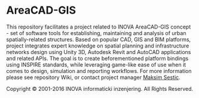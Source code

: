 ﻿# AreaCAD-GIS

This repository facilitates a project related to INOVA AreaCAD-GIS concept - set of software tools for establishing, maintaining and analysis of urban spatially-related structures. Based on popular CAD, GIS and BIM platforms, project integrates expert knowledge on spatial planning and infrastructure networks design using Unity 3D, Autodesk Revit and AutoCAD applications and related APIs. The goal is to create beforementioned platform bindings using INSPIRE standards, while leveraging game-like ease of use when it comes to design, simulation and reporting workflows. For more information please see repository Wiki, or contact project manager [Maksim Sestic](https://github.com/SesticM).

Copyright © 2001-2016 INOVA informaticki inzenjering. All Rights Reserved. 

